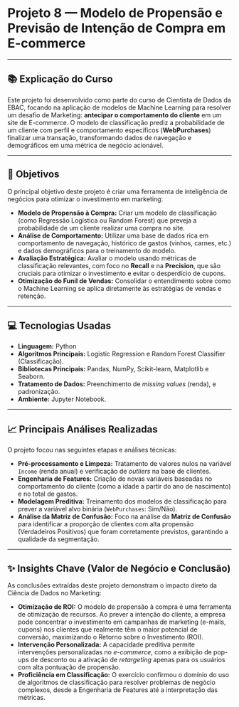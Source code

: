 # Projeto 8 — Modelo de Propensão e Previsão de Intenção de Compra em E-commerce

---

## 📚 Explicação do Curso
Este projeto foi desenvolvido como parte do curso de Cientista de Dados da EBAC, focando na aplicação de modelos de Machine Learning para resolver um desafio de Marketing: **antecipar o comportamento do cliente** em um site de E-commerce. O modelo de classificação prediz a probabilidade de um cliente com perfil e comportamento específicos (**WebPurchases**) finalizar uma transação, transformando dados de navegação e demográficos em uma métrica de negócio acionável.

---

## 🎯 Objetivos
O principal objetivo deste projeto é criar uma ferramenta de inteligência de negócios para otimizar o investimento em marketing:

* **Modelo de Propensão à Compra:** Criar um modelo de classificação (como Regressão Logística ou Random Forest) que preveja a probabilidade de um cliente realizar uma compra no site.
* **Análise de Comportamento:** Utilizar uma base de dados rica em comportamento de navegação, histórico de gastos (vinhos, carnes, etc.) e dados demográficos para o treinamento do modelo.
* **Avaliação Estratégica:** Avaliar o modelo usando métricas de classificação relevantes, com foco no **Recall** e na **Precision**, que são cruciais para otimizar o investimento e evitar o desperdício de cupons.
* **Otimização do Funil de Vendas:** Consolidar o entendimento sobre como o Machine Learning se aplica diretamente às estratégias de vendas e retenção.

---

## 💻 Tecnologias Usadas
* **Linguagem:** Python
* **Algoritmos Principais:** Logistic Regression e Random Forest Classifier (Classificação).
* **Bibliotecas Principais:** Pandas, NumPy, Scikit-learn, Matplotlib e Seaborn.
* **Tratamento de Dados:** Preenchimento de *missing values* (renda), e padronização.
* **Ambiente:** Jupyter Notebook.

---

## 📈 Principais Análises Realizadas
O projeto focou nas seguintes etapas e análises técnicas:

* **Pré-processamento e Limpeza:** Tratamento de valores nulos na variável `Income` (renda anual) e verificação de *outliers* na base de clientes.
* **Engenharia de Features:** Criação de novas variáveis baseadas no comportamento do cliente (como a idade a partir do ano de nascimento) e no total de gastos.
* **Modelagem Preditiva:** Treinamento dos modelos de classificação para prever a variável alvo binária (`WebPurchases`: Sim/Não).
* **Análise da Matriz de Confusão:** Foco na análise da **Matriz de Confusão** para identificar a proporção de clientes com alta propensão (Verdadeiros Positivos) que foram corretamente previstos, garantindo a qualidade da segmentação.

---

## ✨ Insights Chave (Valor de Negócio e Conclusão)

As conclusões extraídas deste projeto demonstram o impacto direto da Ciência de Dados no Marketing:

* **Otimização de ROI:** O modelo de propensão à compra é uma ferramenta de otimização de recursos. Ao prever a intenção do cliente, a empresa pode concentrar o investimento em campanhas de marketing (e-mails, cupons) nos clientes que realmente têm o maior potencial de conversão, maximizando o Retorno sobre o Investimento (ROI).
* **Intervenção Personalizada:** A capacidade preditiva permite intervenções personalizadas no *e-commerce*, como a exibição de pop-ups de desconto ou a ativação de *retargeting* apenas para os usuários com alta pontuação de propensão.
* **Proficiência em Classificação:** O exercício confirmou o domínio do uso de algoritmos de classificação para resolver problemas de negócio complexos, desde a Engenharia de Features até a interpretação das métricas.
